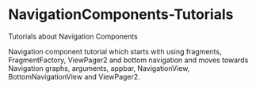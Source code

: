 # NavigationComponents-Tutorials
Tutorials about Navigation Components

Navigation component tutorial which starts with using fragments, FragmentFactory, ViewPager2 and bottom navigation and moves towards Navigation graphs, arguments, appbar, NavigationView, BottomNavigationView and ViewPager2.



